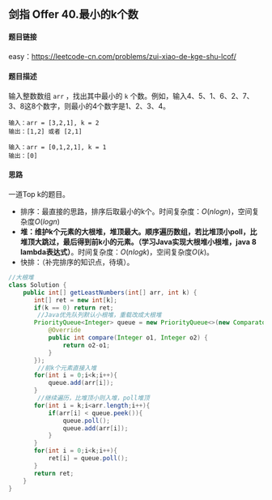 ## 剑指 Offer 40.最小的k个数

#### 题目链接

easy：https://leetcode-cn.com/problems/zui-xiao-de-kge-shu-lcof/

#### 题目描述

输入整数数组 `arr` ，找出其中最小的 `k` 个数。例如，输入4、5、1、6、2、7、3、8这8个数字，则最小的4个数字是1、2、3、4。

```
输入：arr = [3,2,1], k = 2
输出：[1,2] 或者 [2,1]

输入：arr = [0,1,2,1], k = 1
输出：[0]
```

#### 思路

一道Top k的题目。

- 排序：最直接的思路，排序后取最小的k个。时间复杂度：$O(nlogn)$，空间复杂度$O(logn)$
- **堆：维护k个元素的大根堆，堆顶最大。顺序遍历数组，若比堆顶小poll，比堆顶大跳过，最后得到前k小的元素。（学习Java实现大根堆小根堆，java 8 lambda表达式）**。时间复杂度：$O(nlogk)$，空间复杂度$O(k)$。
- 快排：（补完排序的知识点，待填）。

```java
//大根堆
class Solution {
    public int[] getLeastNumbers(int[] arr, int k) {
       int[] ret = new int[k];
       if(k == 0) return ret;
        //Java优先队列默认小根堆，重载改成大根堆
       PriorityQueue<Integer> queue = new PriorityQueue<>(new Comparator<Integer>() {
           @Override
           public int compare(Integer o1, Integer o2) {
               return o2-o1;
           }
       });
		//前k个元素直接入堆
       for(int i = 0;i<k;i++){
           queue.add(arr[i]);
       }
        //继续遍历，比堆顶小则入堆，poll堆顶
       for(int i = k;i<arr.length;i++){
           if(arr[i] < queue.peek()){
               queue.poll();
               queue.add(arr[i]);
           }
       }
       for(int i = 0;i<k;i++){
           ret[i] = queue.poll();
       }
       return ret;
    }
}
```



